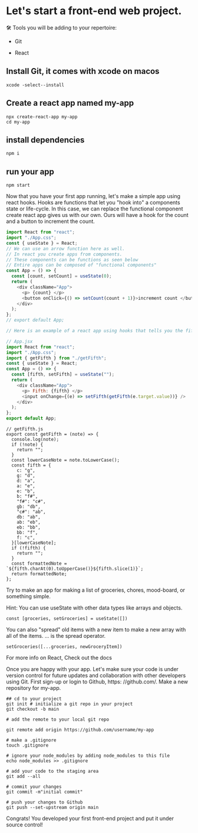 # Let's start a front-end web project.

🛠 Tools you will be adding to your repertoire:

- Git

- React

## Install Git, it comes with xcode on macos

```
xcode -select--install
```

## Create a react app named my-app

```
npx create-react-app my-app
cd my-app
```

## install dependencies

```
npm i
```

## run your app

```
npm start
```

Now that you have your first app running, let's make a simple app using react hooks. Hooks are functions that let you "hook into" a components state or life-cycle. In this case, we can replace the functional component create react app gives us with our own. Ours will have a hook for the count and a button to increment the count.

```javascript
import React from "react";
import "./App.css";
const { useState } = React;
// We can use an arrow function here as well.
// In react you create apps from components.
// These components can be functions as seen below
// Entire apps can be composed of "functional components"
const App = () => {
  const [count, setCount] = useState(0);
  return (
    <div className="App">
      <p> {count} </p>
      <button onClick={() => setCount(count + 1)}>increment count </button>
    </div>
  );
};
// export default App;
```

```javascript
// Here is an example of a react app using hooks that tells you the fifth of any note.

// App.jsx
import React from "react";
import "./App.css";
import { getFifth } from "./getFifth";
const { useState } = React;
const App = () => {
  const [fifth, setFifth] = useState("");
  return (
    <div className="App">
      <p> Fifth: {fifth} </p>
      <input onChange={(e) => setFifth(getFifth(e.target.value))} />
    </div>
  );
};
export default App;
```

```
// getFifth.js
export const getFifth = (note) => {
  console.log(note);
  if (!note) {
    return "";
  }
  const lowerCaseNote = note.toLowerCase();
  const fifth = {
    c: "g",
    g: "d",
    d: "a",
    a: "e",
    e: "b",
    b: "f#",
    "f#": "c#",
    gb: "db",
    "c#": "ab",
    db: "ab",
    ab: "eb",
    eb: "bb",
    bb: "f",
    f: "c",
  }[lowerCaseNote];
  if (!fifth) {
    return "";
  }
  const formattedNote = `${fifth.charAt(0).toUpperCase()}${fifth.slice(1)}`;
  return formattedNote;
};
```

Try to make an app for making a list of groceries, chores, mood-board, or something simple.

Hint: You can use useState with other data types like arrays and objects.

```
const [groceries, setGroceries] = useState([])
```

You can also "spread" old items with a new item to make a new array with all of the items. ... is the spread operator.

```
setGroceries([...groceries, newGroceryItem])
```

For more info on React, Check out the docs

Once you are happy with your app. Let's make sure your code is under version control for future updates and collaboration with other developers using Git. First sign-up or login to Github, https: //github.com/. Make a new repository for my-app.

```
## cd to your project
git init # initialize a git repo in your project
git checkout -b main

# add the remote to your local git repo

git remote add origin https://github.com/username/my-app

# make a .gitignore
touch .gitignore

# ignore your node_modules by adding node_modules to this file
echo node_modules >> .gitignore

# add your code to the staging area
git add --all

# commit your changes
git commit -m"initial commit"

# push your changes to Github
git push --set-upstream origin main
```

Congrats! You developed your first front-end project and put it under source control!
